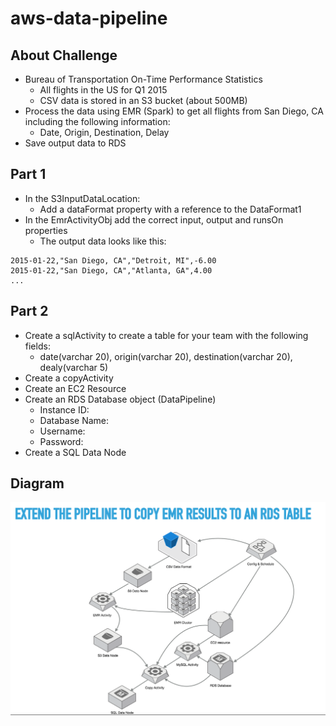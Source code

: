 # aws-data-pipeline

## About Challenge
- Bureau of Transportation On-Time Performance Statistics
  - All flights in the US for Q1 2015
  - CSV data is stored in an S3 bucket (about 500MB)
- Process the data using EMR (Spark) to get all flights from San Diego, CA including the following information:
  - Date, Origin, Destination, Delay
- Save output data to RDS

## Part 1
- In the S3InputDataLocation:
  - Add a dataFormat property with a reference to the DataFormat1
- In the EmrActivityObj add the correct input, output and runsOn properties
  - The output data looks like this:

```
2015-01-22,"San Diego, CA","Detroit, MI",-6.00
2015-01-22,"San Diego, CA","Atlanta, GA",4.00
...
```

## Part 2
- Create a sqlActivity to create a table for your team with the following fields:
  - date(varchar 20), origin(varchar 20), destination(varchar 20), dealy(varchar 5)
- Create a copyActivity
- Create an EC2 Resource 
- Create an RDS Database object (DataPipeline)
  - Instance ID: <INSTANCE-ID-OF-YOUR-RDS>
  - Database Name: <DATABASE-NAME>
  - Username: <USERNAME>
  - Password: <PASSWORD>
- Create a SQL Data Node

## Diagram
![diagram](presentation/assets/solution.png)
